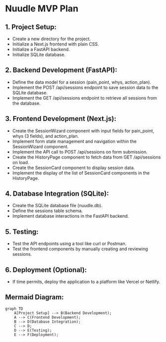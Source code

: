 # Nuudle MVP Plan

## 1. Project Setup:
*   Create a new directory for the project.
*   Initialize a Next.js frontend with plain CSS.
*   Initialize a FastAPI backend.
*   Initialize SQLite database.

## 2. Backend Development (FastAPI):
*   Define the data model for a session (pain_point, whys, action_plan).
*   Implement the POST /api/sessions endpoint to save session data to the SQLite database.
*   Implement the GET /api/sessions endpoint to retrieve all sessions from the database.

## 3. Frontend Development (Next.js):
*   Create the SessionWizard component with input fields for pain_point, whys (3 fields), and action_plan.
*   Implement form state management and navigation within the SessionWizard component.
*   Implement the API call to POST /api/sessions on form submission.
*   Create the HistoryPage component to fetch data from GET /api/sessions on load.
*   Create the SessionCard component to display session data.
*   Implement the display of the list of SessionCard components in the HistoryPage.

## 4. Database Integration (SQLite):
*   Create the SQLite database file (nuudle.db).
*   Define the sessions table schema.
*   Implement database interactions in the FastAPI backend.

## 5. Testing:
*   Test the API endpoints using a tool like curl or Postman.
*   Test the frontend components by manually creating and reviewing sessions.

## 6. Deployment (Optional):
*   If time permits, deploy the application to a platform like Vercel or Netlify.

## Mermaid Diagram:

```mermaid
graph TD
    A[Project Setup] --> B(Backend Development);
    A --> C(Frontend Development);
    B --> D(Database Integration);
    C --> D;
    D --> E(Testing);
    E --> F(Deployment);